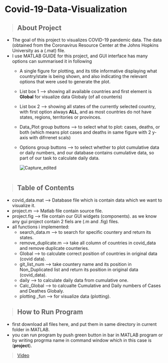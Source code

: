# Covid-19-Data-Visualization
> ## About Project
  * The goal of this project to visualizes COVID-19 pandemic data. The data (obtained from the Coronavirus Resource Center at the Johns Hopkins University as a (.mat)       file.
  * I use MATLAB GUIDE for this project, and GUI interface has many options can summarised it in following
    * A single figure for plotting, and its title informative displaying what country/state is being shown, and also  indicating the relevant options 
     that were used to generate the plot.
    * List box 1 --> showing all available countries and first element is **Global** for visualize data Globaly (of all counteris)
    * List box 2 --> showing all states of the currently selected country, with first option always **ALL**, and as most countries do not have states, regions,                                 territories or provinces.
    * Data_Plot group buttons --> to select what to plot: cases, deaths, or both (which means plot cases and deaths in same figure with 2 y-axis with difrrenet scals)
    * Options group buttons --> to select whether to plot cumulative data or daily numbers, and our database contains cumulative data, so part of our task to calculate                                   daily data.
    
         ![Capture_edited](https://user-images.githubusercontent.com/67025780/160407938-397385d2-4f51-4259-b9d3-5f6ac4371fcd.jpg)
        <div style="text-align: right;">
            <img class="image-eye" src="https://user-images.githubusercontent.com/67025780/160407938-397385d2-4f51-4259-b9d3-5f6ac4371fcd.jpg" alt="" style="align-                             items: center; ">
        </div>
 

   
 > ## Table of Contents
   * covid_data.mat --> Database file which is contain data which we want to visualize it.
   * project.m --> Matlab file contain source file.
   * project.fig --> file contain our GUI widgets (components). as we know any gui project contain 2 fiels are (.m and .fig) files.
   * all functions i implemented:
     * search_data.m --> to search for specific countery and return its states.
     * remove_duplicate.m --> take all column of countries in covid_data and remove duplicate counteries.
     * Global --> to calculate correct position of countries in original data (covid data).
     * git_list_num --> take countery name and its position in Non_Duplicated list and return its position in original data (covid_data).
     * daily --> to calculate daily data from cumulative one.
     * Calc_Global --> to calcualte Cumulative and Daily numbers of Cases and Deathes Globaly.
     * plotting _fun --> for visualize data (plotting).
 > ## How to Run Program
   * first download all files here, and put them in same directory in current folder in MATLAB.
   * you can run program by push green button in bar in MATLAB program or by writing progrma name in command window which in this case is (**project**).
> [Video](https://drive.google.com/drive/folders/1U_iMkxYNEtBgr9grcJr8qgA1Fual7h5F?usp=sharing)
